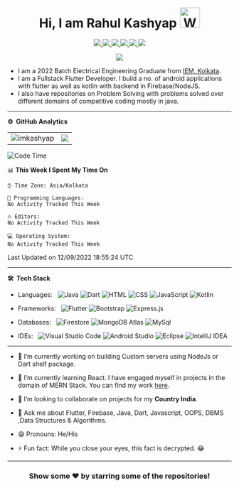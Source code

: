 
<!--![](https://github.com/imKashyap/imKashyap/blob/master/banner.png)-->
<p align="center"> <h1 align="center"> Hi, I am Rahul Kashyap <img src="https://raw.githubusercontent.com/nixin72/nixin72/master/wave.gif" 
         alt="Waving hand animated gif"
         height="45"
         width="45" /></h1> </p>
<p align="center">
<a href="https://www.linkedin.com/in/imkashyap/"><img src="https://img.shields.io/badge/LinkedIn-0077B5?style=for-the-badge&logo=linkedin&logoColor=white"/> </a>
<a href="https://leetcode.com/imkashyap/"><img src="https://img.shields.io/badge/-LeetCode-FFA116?style=for-the-badge&logo=LeetCode&logoColor=black"/> </a>
<a href="https://www.hackerrank.com/imkashyap"><img src="https://img.shields.io/badge/-Hackerrank-2EC866?style=for-the-badge&logo=HackerRank&logoColor=white"/> </a>
<a href="https://twitter.com/imkashyap_/"><img src="https://img.shields.io/badge/Twitter-1DA1F2?style=for-the-badge&logo=twitter&logoColor=white"/> </a>
<a href="https://www.instagram.com/imkashyap__/"><img src="https://img.shields.io/badge/Instagram-E4405F?style=for-the-badge&logo=instagram&logoColor=white"/> </a>
<a href="mailto:rahulkashyap4041@gmail.com"><img src="https://img.shields.io/badge/Gmail-D14836?style=for-the-badge&logo=gmail&logoColor=white"/> </a>
</p>

<p align="center"> <img src="https://komarev.com/ghpvc/?username=imKashyap&label=Profile%20Visits&color=blue&style=plastic%22%20alt=%22imKashyap" /> </p>

* I am a 2022 Batch Electrical Engineering Graduate from [IEM, Kolkata](https://iem.edu.in/).
* I am a Fullstack Flutter Developer. I build a no. of android applications with flutter as well as kotlin with backend in Firebase/NodeJS.
* I also have repositories on Problem Solving with problems solved over different domains of competitive coding mostly in java.

***
**⚙️ &nbsp;GitHub Analytics**
<table style="width:100%">
  <tr>
    <td> <img src="https://github-readme-stats.vercel.app/api?username=imkashyap&show_icons=true&theme=dark&locale=en&hide_border=true" alt="imkashyap" /></td>
    <td><img src="https://github-readme-stats.vercel.app/api/top-langs/?username=imKashyap&theme=dark&hide_border=true&layout=compact"></td>
  </tr>
</table>

<!-- [![Kashyap's wakatime stats](https://github-readme-stats.vercel.app/api/wakatime?username=imkashyap&theme=tokyonight)](https://github.com/imkashyap/github-readme-stats)-->
<!-- *** -->
<!--START_SECTION:waka-->
![Code Time](http://img.shields.io/badge/Code%20Time-264%20hrs%2019%20mins-blue)

📊 **This Week I Spent My Time On** 

```text
⌚︎ Time Zone: Asia/Kolkata

💬 Programming Languages: 
No Activity Tracked This Week

🔥 Editors: 
No Activity Tracked This Week

💻 Operating System: 
No Activity Tracked This Week

```


 Last Updated on 12/09/2022 18:55:24 UTC
<!--END_SECTION:waka-->
***

**🛠 &nbsp;Tech Stack**

- Languages: &nbsp;
  ![Java](https://img.shields.io/badge/-Java-333333?style=flat&logo=Java&logoColor=007ACC)
  ![Dart](https://img.shields.io/badge/-Dart-333333?style=flat&logo=Dart&logoColor=007ACC)
  ![HTML](https://img.shields.io/badge/-HTML-333333?style=flat&logo=HTML5)
  ![CSS](https://img.shields.io/badge/-CSS-333333?style=flat&logo=CSS3&logoColor=1572B6)
  ![JavaScript](https://img.shields.io/badge/-JavaScript-333333?style=flat&logo=javascript)
  ![Kotlin](https://img.shields.io/badge/-Kotlin-333333?style=flat&logo=Kotlin)

- Frameworks: &nbsp;
  ![Flutter](https://img.shields.io/badge/-Flutter-333333?style=flat&logo=flutter&logoColor=007ACC)
  ![Bootstrap](https://img.shields.io/badge/-Bootstrap-333333?style=flat&logo=bootstrap&logoColor=563D7C)
  ![Express.js](https://img.shields.io/badge/-Express.js-333333?style=flat&logo=node.js)

- Databases:  &nbsp;
  ![Firestore](https://img.shields.io/badge/-Firestore-333333?style=flat&logo=firebase)
  ![MongoDB Atlas](https://img.shields.io/badge/-MongoDB%20Atlas-333333?style=flat&logo=mongodb)
  ![MySql](https://img.shields.io/badge/-MySql-333333?style=flat&logo=mysql)

- IDEs: &nbsp;
  ![Visual Studio Code](https://img.shields.io/badge/-Visual%20Studio%20Code-333333?style=flat&logo=visual-studio-code&logoColor=007ACC)
  ![Android Studio](https://img.shields.io/badge/-Android%20Studio-333333?style=flat&logo=android-studio)
  ![Eclipse](https://img.shields.io/badge/-Eclipse-333333?style=flat&logo=eclipse)
  ![IntelliJ IDEA](https://img.shields.io/badge/-IntelliJ%20IDEA-333333?style=flat&logo=intellij-idea&logoColor=f70486)

***

-  🔭 I’m currently working on building Custom servers using NodeJs or Dart shelf package.

-  🌱 I’m currently learning React. I have engaged myself in projects in the domain of MERN Stack. You can find my work [here](https://github.com/imKashyap?tab=repositories).

-  👯 I’m looking to collaborate on projects for my **Country India**.

-  💬 Ask me about Flutter, Firebase, Java, Dart, Javascript, OOPS, DBMS ,Data Structures & Algorithms.

-  😄 Pronouns: He/His

-  ⚡ Fun fact: While you close your eyes, this fact is decrypted. 😂

<!-- -  📫 How to reach me:
[![LinkedIn](https://img.shields.io/badge/-Rahul_Kashyap-2867B2?style=flat&logo=Linkedin&logoColor=white)](https://www.linkedin.com/in/rahul-kashyap-230577195/)
[![Twitter](https://img.shields.io/badge/-imkashyap_-1da1f2?style=flat&logo=Twitter&logoColor=white)](https://twitter.com/imkashyap_)
[![Instagram](https://img.shields.io/badge/-imkashyap__-833ab4?style=flat&logo=Instagram&logoColor=white)](https://www.instagram.com/imkashyap__/)
[![Gmail](https://img.shields.io/badge/-Rahul_Kashyap-DB4437?style=flat&logo=Gmail&logoColor=white)](mailto:rahulkashyap4041@gmail.com) -->

***

<!-- ![](https://activity-graph.herokuapp.com/graph?username=imkashyap&theme=react-dark&hide_border=true&area=true) -->

<div align="center">

### Show some ❤️ by starring some of the repositories!

</div>
